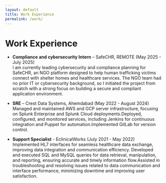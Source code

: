 ```yaml
---
layout: default
title: Work Experience
permalink: /work/
---
```


# Work Experience  

- **Compliance and cybersecurity Intern** – SafeCHR, REMOTE (May 2025 - July 2025)  
  I am currently leading cybersecurity and compliance planning for SafeCHR, an NGO platform designed to help human trafficking victims connect with shelter homes and healthcare services. The NGO team had no prior IT or cybersecurity background, so I initiated the project from scratch with a strong focus on building a secure and compliant application environment.
  

- **SRE** – Crest Data Systems, Ahemdabad (May 2022 - August 2024)
  Managed and maintained AWS and GCP server infrastructure, focusing on Splunk Enterprise and Splunk Cloud deployments.Deployed, configured, and monitored services, including Jenkins for continuous integration and Puppet for automation.Implemented GitLab for version control.  

- **Support Specialist** - EclinicalWorks (July 2021 - May 2022)
  Implemented HL7 interfaces for seamless healthcare data exchange, improving data integration and communication efficiency. Developed and executed SQL and MySQL queries for data retrieval, manipulation, and reporting, ensuring accurate and timely information flow.Assisted in troubleshooting and resolving issues related to data communication and interface performance, minimizing downtime and improving user satisfaction.
